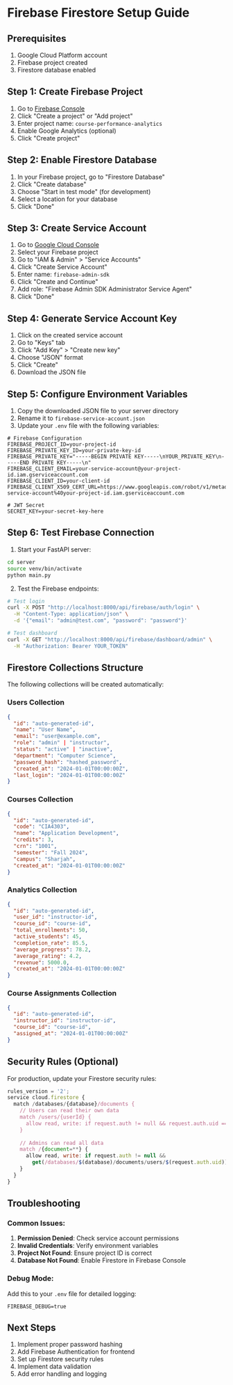 # Firebase Firestore Setup Guide

## Prerequisites
1. Google Cloud Platform account
2. Firebase project created
3. Firestore database enabled

## Step 1: Create Firebase Project
1. Go to [Firebase Console](https://console.firebase.google.com/)
2. Click "Create a project" or "Add project"
3. Enter project name: `course-performance-analytics`
4. Enable Google Analytics (optional)
5. Click "Create project"

## Step 2: Enable Firestore Database
1. In your Firebase project, go to "Firestore Database"
2. Click "Create database"
3. Choose "Start in test mode" (for development)
4. Select a location for your database
5. Click "Done"

## Step 3: Create Service Account
1. Go to [Google Cloud Console](https://console.cloud.google.com/)
2. Select your Firebase project
3. Go to "IAM & Admin" > "Service Accounts"
4. Click "Create Service Account"
5. Enter name: `firebase-admin-sdk`
6. Click "Create and Continue"
7. Add role: "Firebase Admin SDK Administrator Service Agent"
8. Click "Done"

## Step 4: Generate Service Account Key
1. Click on the created service account
2. Go to "Keys" tab
3. Click "Add Key" > "Create new key"
4. Choose "JSON" format
5. Click "Create"
6. Download the JSON file

## Step 5: Configure Environment Variables
1. Copy the downloaded JSON file to your server directory
2. Rename it to `firebase-service-account.json`
3. Update your `.env` file with the following variables:

```env
# Firebase Configuration
FIREBASE_PROJECT_ID=your-project-id
FIREBASE_PRIVATE_KEY_ID=your-private-key-id
FIREBASE_PRIVATE_KEY="-----BEGIN PRIVATE KEY-----\nYOUR_PRIVATE_KEY\n-----END PRIVATE KEY-----\n"
FIREBASE_CLIENT_EMAIL=your-service-account@your-project-id.iam.gserviceaccount.com
FIREBASE_CLIENT_ID=your-client-id
FIREBASE_CLIENT_X509_CERT_URL=https://www.googleapis.com/robot/v1/metadata/x509/your-service-account%40your-project-id.iam.gserviceaccount.com

# JWT Secret
SECRET_KEY=your-secret-key-here
```

## Step 6: Test Firebase Connection
1. Start your FastAPI server:
```bash
cd server
source venv/bin/activate
python main.py
```

2. Test the Firebase endpoints:
```bash
# Test login
curl -X POST "http://localhost:8000/api/firebase/auth/login" \
  -H "Content-Type: application/json" \
  -d '{"email": "admin@test.com", "password": "password"}'

# Test dashboard
curl -X GET "http://localhost:8000/api/firebase/dashboard/admin" \
  -H "Authorization: Bearer YOUR_TOKEN"
```

## Firestore Collections Structure

The following collections will be created automatically:

### Users Collection
```json
{
  "id": "auto-generated-id",
  "name": "User Name",
  "email": "user@example.com",
  "role": "admin" | "instructor",
  "status": "active" | "inactive",
  "department": "Computer Science",
  "password_hash": "hashed_password",
  "created_at": "2024-01-01T00:00:00Z",
  "last_login": "2024-01-01T00:00:00Z"
}
```

### Courses Collection
```json
{
  "id": "auto-generated-id",
  "code": "CIA4303",
  "name": "Application Development",
  "credits": 3,
  "crn": "1001",
  "semester": "Fall 2024",
  "campus": "Sharjah",
  "created_at": "2024-01-01T00:00:00Z"
}
```

### Analytics Collection
```json
{
  "id": "auto-generated-id",
  "user_id": "instructor-id",
  "course_id": "course-id",
  "total_enrollments": 50,
  "active_students": 45,
  "completion_rate": 85.5,
  "average_progress": 78.2,
  "average_rating": 4.2,
  "revenue": 5000.0,
  "created_at": "2024-01-01T00:00:00Z"
}
```

### Course Assignments Collection
```json
{
  "id": "auto-generated-id",
  "instructor_id": "instructor-id",
  "course_id": "course-id",
  "assigned_at": "2024-01-01T00:00:00Z"
}
```

## Security Rules (Optional)

For production, update your Firestore security rules:

```javascript
rules_version = '2';
service cloud.firestore {
  match /databases/{database}/documents {
    // Users can read their own data
    match /users/{userId} {
      allow read, write: if request.auth != null && request.auth.uid == userId;
    }
    
    // Admins can read all data
    match /{document=**} {
      allow read, write: if request.auth != null && 
        get(/databases/$(database)/documents/users/$(request.auth.uid)).data.role == 'admin';
    }
  }
}
```

## Troubleshooting

### Common Issues:
1. **Permission Denied**: Check service account permissions
2. **Invalid Credentials**: Verify environment variables
3. **Project Not Found**: Ensure project ID is correct
4. **Database Not Found**: Enable Firestore in Firebase Console

### Debug Mode:
Add this to your `.env` file for detailed logging:
```env
FIREBASE_DEBUG=true
```

## Next Steps
1. Implement proper password hashing
2. Add Firebase Authentication for frontend
3. Set up Firestore security rules
4. Implement data validation
5. Add error handling and logging
